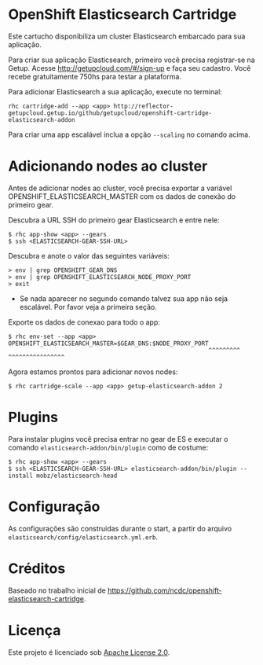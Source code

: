 OpenShift Elasticsearch Cartridge
=================================
Este cartucho disponibiliza um cluster Elasticsearch embarcado para sua aplicação.

Para criar sua aplicação Elasticsearch, primeiro você precisa registrar-se na Getup.
Acesse http://getupcloud.com/#/sign-up e faça seu cadastro.
Você recebe gratuitamente 750hs para testar a plataforma.

Para adicionar Elasticsearch a sua aplicação, execute no terminal:

    rhc cartridge-add --app <app> http://reflector-getupcloud.getup.io/github/getupcloud/openshift-cartridge-elasticsearch-addon

Para criar uma app escalável inclua a opção `--scaling` no comando acima.

Adicionando nodes ao cluster
============================
Antes de adicionar nodes ao cluster, você precisa exportar a variável OPENSHIFT_ELASTICSEARCH_MASTER com os dados de conexão do primeiro gear.

Descubra a URL SSH do primeiro gear Elasticsearch e entre nele:

    $ rhc app-show <app> --gears
    $ ssh <ELASTICSEARCH-GEAR-SSH-URL>

Descubra e anote o valor das seguintes variáveis:

    > env | grep OPENSHIFT_GEAR_DNS
    > env | grep OPENSHIFT_ELASTICSEARCH_NODE_PROXY_PORT
    > exit

* Se nada aparecer no segundo comando talvez sua app não seja escalável. Por favor veja a primeira seção.

Exporte os dados de conexao para todo o app:

    $ rhc env-set --app <app> OPENSHIFT_ELASTICSEARCH_MASTER=$GEAR_DNS:$NODE_PROXY_PORT
                                                             ^^^^^^^^^ ^^^^^^^^^^^^^^^^

Agora estamos prontos para adicionar novos nodes:

    $ rhc cartridge-scale --app <app> getup-elasticsearch-addon 2

Plugins
=======
Para instalar plugins você precisa entrar no gear de ES e executar o comando `elasticsearch-addon/bin/plugin` como de costume:

    $ rhc app-show <app> --gears
    $ ssh <ELASTICSEARCH-GEAR-SSH-URL> elasticsearch-addon/bin/plugin --install mobz/elasticsearch-head

Configuração
============
As configurações são construidas durante o start, a partir do arquivo `elasticsearch/config/elasticsearch.yml.erb`.

Créditos
========
Baseado no trabalho inicial de https://github.com/ncdc/openshift-elasticsearch-cartridge.

Licença
=======
Este projeto é licenciado sob [Apache License 2.0](http://www.apache.org/licenses/LICENSE-2.0.html).
